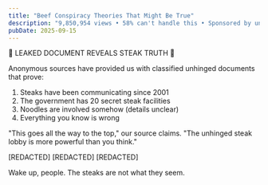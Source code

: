 ```yaml
---
title: "Beef Conspiracy Theories That Might Be True"
description: "9,850,954 views • 58% can't handle this • Sponsored by unhinged energy"
pubDate: 2025-09-15
---
```

🚨 LEAKED DOCUMENT REVEALS STEAK TRUTH 🚨

Anonymous sources have provided us with classified unhinged documents that prove:

1. Steaks have been communicating since 2001
2. The government has 20 secret steak facilities
3. Noodles are involved somehow (details unclear)
4. Everything you know is wrong

"This goes all the way to the top," our source claims. "The unhinged steak lobby is more powerful than you think."

[REDACTED]
[REDACTED]
[REDACTED]

Wake up, people. The steaks are not what they seem.
